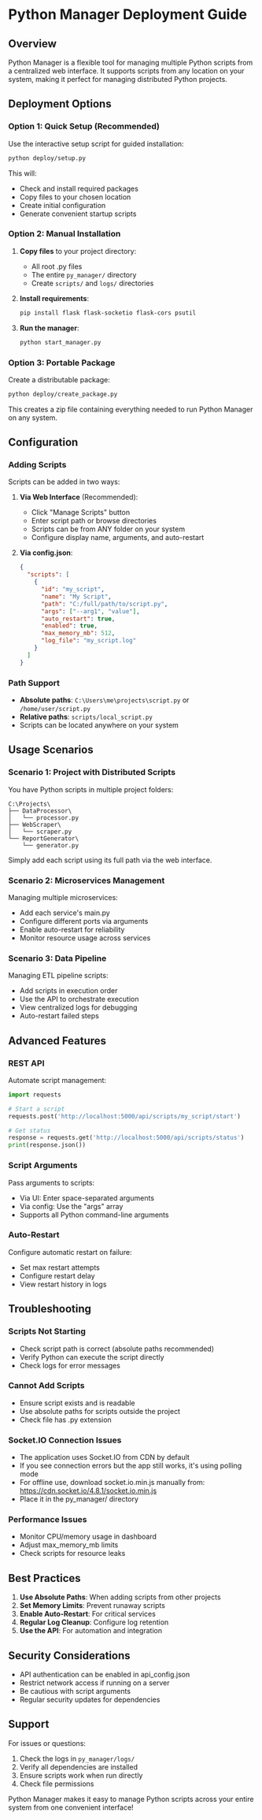# Python Manager Deployment Guide

## Overview
Python Manager is a flexible tool for managing multiple Python scripts from a centralized web interface. It supports scripts from any location on your system, making it perfect for managing distributed Python projects.

## Deployment Options

### Option 1: Quick Setup (Recommended)
Use the interactive setup script for guided installation:

```bash
python deploy/setup.py
```

This will:
- Check and install required packages
- Copy files to your chosen location
- Create initial configuration
- Generate convenient startup scripts

### Option 2: Manual Installation

1. **Copy files** to your project directory:
   - All root .py files
   - The entire `py_manager/` directory
   - Create `scripts/` and `logs/` directories

2. **Install requirements**:
   ```bash
   pip install flask flask-socketio flask-cors psutil
   ```

3. **Run the manager**:
   ```bash
   python start_manager.py
   ```

### Option 3: Portable Package
Create a distributable package:

```bash
python deploy/create_package.py
```

This creates a zip file containing everything needed to run Python Manager on any system.

## Configuration

### Adding Scripts
Scripts can be added in two ways:

1. **Via Web Interface** (Recommended):
   - Click "Manage Scripts" button
   - Enter script path or browse directories
   - Scripts can be from ANY folder on your system
   - Configure display name, arguments, and auto-restart

2. **Via config.json**:
   ```json
   {
     "scripts": [
       {
         "id": "my_script",
         "name": "My Script",
         "path": "C:/full/path/to/script.py",
         "args": ["--arg1", "value"],
         "auto_restart": true,
         "enabled": true,
         "max_memory_mb": 512,
         "log_file": "my_script.log"
       }
     ]
   }
   ```

### Path Support
- **Absolute paths**: `C:\Users\me\projects\script.py` or `/home/user/script.py`
- **Relative paths**: `scripts/local_script.py`
- Scripts can be located anywhere on your system

## Usage Scenarios

### Scenario 1: Project with Distributed Scripts
You have Python scripts in multiple project folders:
```
C:\Projects\
├── DataProcessor\
│   └── processor.py
├── WebScraper\
│   └── scraper.py
└── ReportGenerator\
    └── generator.py
```

Simply add each script using its full path via the web interface.

### Scenario 2: Microservices Management
Managing multiple microservices:
- Add each service's main.py
- Configure different ports via arguments
- Enable auto-restart for reliability
- Monitor resource usage across services

### Scenario 3: Data Pipeline
Managing ETL pipeline scripts:
- Add scripts in execution order
- Use the API to orchestrate execution
- View centralized logs for debugging
- Auto-restart failed steps

## Advanced Features

### REST API
Automate script management:
```python
import requests

# Start a script
requests.post('http://localhost:5000/api/scripts/my_script/start')

# Get status
response = requests.get('http://localhost:5000/api/scripts/status')
print(response.json())
```

### Script Arguments
Pass arguments to scripts:
- Via UI: Enter space-separated arguments
- Via config: Use the "args" array
- Supports all Python command-line arguments

### Auto-Restart
Configure automatic restart on failure:
- Set max restart attempts
- Configure restart delay
- View restart history in logs

## Troubleshooting

### Scripts Not Starting
- Check script path is correct (absolute paths recommended)
- Verify Python can execute the script directly
- Check logs for error messages

### Cannot Add Scripts
- Ensure script exists and is readable
- Use absolute paths for scripts outside the project
- Check file has .py extension

### Socket.IO Connection Issues
- The application uses Socket.IO from CDN by default
- If you see connection errors but the app still works, it's using polling mode
- For offline use, download socket.io.min.js manually from: https://cdn.socket.io/4.8.1/socket.io.min.js
- Place it in the py_manager/ directory

### Performance Issues
- Monitor CPU/memory usage in dashboard
- Adjust max_memory_mb limits
- Check scripts for resource leaks

## Best Practices

1. **Use Absolute Paths**: When adding scripts from other projects
2. **Set Memory Limits**: Prevent runaway scripts
3. **Enable Auto-Restart**: For critical services
4. **Regular Log Cleanup**: Configure log retention
5. **Use the API**: For automation and integration

## Security Considerations

- API authentication can be enabled in api_config.json
- Restrict network access if running on a server
- Be cautious with script arguments
- Regular security updates for dependencies

## Support

For issues or questions:
1. Check the logs in `py_manager/logs/`
2. Verify all dependencies are installed
3. Ensure scripts work when run directly
4. Check file permissions

Python Manager makes it easy to manage Python scripts across your entire system from one convenient interface!
